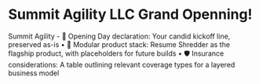 # Summit Agility LLC Grand Openning!
Summit Agility - 	🏁 Opening Day declaration: Your candid kickoff line, preserved as-is • 	🧩 Modular product stack: Resume Shredder as the flagship product, with placeholders for future builds • 	🛡️ Insurance considerations: A table outlining relevant coverage types for a layered business model
